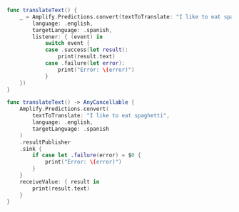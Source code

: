 <amplify-block-switcher>

<amplify-block name="Listener (iOS 11+)">

```swift
func translateText() {
    _ = Amplify.Predictions.convert(textToTranslate: "I like to eat spaghetti",
        language: .english,
        targetLanguage: .spanish,
        listener: { (event) in
            switch event {
            case .success(let result):
                print(result.text)
            case .failure(let error):
                print("Error: \(error)")
            }
    })
}
```

</amplify-block>

<amplify-block name="Combine (iOS 13+)">

```swift
func translateText() -> AnyCancellable {
    Amplify.Predictions.convert(
        textToTranslate: "I like to eat spaghetti",
        language: .english,
        targetLanguage: .spanish
    )
    .resultPublisher
    .sink {
        if case let .failure(error) = $0 {
            print("Error: \(error)")
        }
    }
    receiveValue: { result in
        print(result.text)
    }
}
```

</amplify-block>

</amplify-block-switcher>
